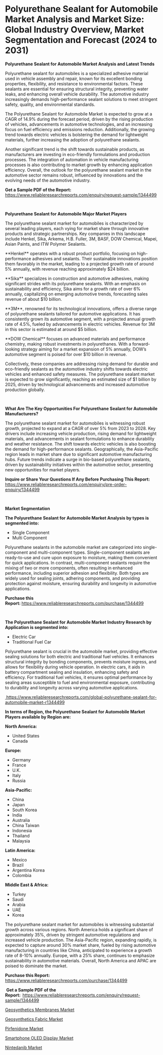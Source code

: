 <p><h1>Polyurethane Sealant for Automobile Market Analysis and Market Size: Global Industry Overview, Market Segmentation and Forecast (2024 to 2031)</h1></p><p><strong>Polyurethane Sealant for Automobile Market Analysis and Latest Trends</strong></p>
<p><p>Polyurethane sealant for automobiles is a specialized adhesive material used in vehicle assembly and repair, known for its excellent bonding properties, flexibility, and resistance to environmental factors. These sealants are essential for ensuring structural integrity, preventing water leaks, and enhancing overall vehicle durability. The automotive industry increasingly demands high-performance sealant solutions to meet stringent safety, quality, and environmental standards.</p><p>The Polyurethane Sealant for Automobile Market is expected to grow at a CAGR of 14.9% during the forecast period, driven by the rising production of vehicles, advancements in automotive technologies, and an increasing focus on fuel efficiency and emissions reduction. Additionally, the growing trend towards electric vehicles is bolstering the demand for lightweight materials, further increasing the adoption of polyurethane sealants.</p><p>Another significant trend is the shift towards sustainable products, as manufacturers are investing in eco-friendly formulations and production processes. The integration of automation in vehicle manufacturing processes is also contributing to market growth by enhancing application efficiency. Overall, the outlook for the polyurethane sealant market in the automotive sector remains robust, influenced by innovations and the evolving needs of the automotive industry.</p></p>
<p><strong>Get a Sample PDF of the Report:&nbsp;</strong> <a href="https://www.reliableresearchreports.com/enquiry/request-sample/1344499?utm_campaign=34&utm_medium=2&utm_source=Github&utm_content=ia&utm_term=30092024&utm_id=polyurethane-sealant-for-automobile">https://www.reliableresearchreports.com/enquiry/request-sample/1344499</a></p>
<p>&nbsp;</p>
<p><strong>Polyurethane Sealant for Automobile Major Market Players</strong></p>
<p><p>The polyurethane sealant market for automobiles is characterized by several leading players, each vying for market share through innovative products and strategic partnerships. Key companies in this landscape include Henkel, Sika, Arkema, H.B. Fuller, 3M, BASF, DOW Chemical, Mapei, Asian Paints, and ITW Polymer Sealants.</p><p>**Henkel** operates with a robust product portfolio, focusing on high-performance adhesives and sealants. Their sustainable innovations position them favorably in the market, leading to a projected growth rate of around 5% annually, with revenue reaching approximately $24 billion.</p><p>**Sika** specializes in construction and automotive adhesives, making significant strides with its polyurethane sealants. With an emphasis on sustainability and efficiency, Sika aims for a growth rate of over 6% annually, capitalizing on emerging automotive trends, forecasting sales revenue of about $10 billion.</p><p>**3M**, renowned for its technological innovations, offers a diverse range of polyurethane sealants tailored for automotive applications. It has consistently grown its automotive segment, with a projected annual growth rate of 4.5%, fueled by advancements in electric vehicles. Revenue for 3M in this sector is estimated at around $5 billion.</p><p>**DOW Chemical** focuses on advanced materials and performance chemistry, making robust investments in polyurethanes. With a forward-looking strategy aiming for a market expansion of 5% annually, DOW’s automotive segment is poised for over $10 billion in revenue.</p><p>Collectively, these companies are addressing rising demand for durable and eco-friendly sealants as the automotive industry shifts towards electric vehicles and enhanced safety measures. The polyurethane sealant market is expected to grow significantly, reaching an estimated size of $1 billion by 2025, driven by technological advancements and increased automotive production globally.</p></p>
<p>&nbsp;</p>
<p><strong>What Are The Key Opportunities For Polyurethane Sealant for Automobile Manufacturers?</strong></p>
<p><p>The polyurethane sealant market for automobiles is witnessing robust growth, projected to expand at a CAGR of over 5% from 2023 to 2028. Key drivers include increasing vehicle production, rising demand for lightweight materials, and advancements in sealant formulations to enhance durability and weather resistance. The shift towards electric vehicles is also boosting the demand for high-performance sealants. Geographically, the Asia-Pacific region leads in market share due to significant automotive manufacturing hubs. Future trends indicate a surge in bio-based polyurethane sealants, driven by sustainability initiatives within the automotive sector, presenting new opportunities for market players.</p></p>
<p><strong>Inquire or Share Your Questions If Any Before Purchasing This Report:</strong> <a href="https://www.reliableresearchreports.com/enquiry/pre-order-enquiry/1344499?utm_campaign=34&utm_medium=2&utm_source=Github&utm_content=ia&utm_term=30092024&utm_id=polyurethane-sealant-for-automobile">https://www.reliableresearchreports.com/enquiry/pre-order-enquiry/1344499</a></p>
<p>&nbsp;</p>
<p><strong>Market Segmentation</strong></p>
<p><strong>The Polyurethane Sealant for Automobile Market Analysis by types is segmented into:</strong></p>
<p><ul><li>Single Component</li><li>Multi Component</li></ul></p>
<p><p>Polyurethane sealants in the automobile market are categorized into single-component and multi-component types. Single-component sealants are ready-to-use and cure upon exposure to moisture, making them convenient for quick applications. In contrast, multi-component sealants require the mixing of two or more components, often resulting in enhanced performance, including superior adhesion and flexibility. Both types are widely used for sealing joints, adhering components, and providing protection against moisture, ensuring durability and longevity in automotive applications.</p></p>
<p><strong>Purchase this Report:&nbsp;</strong><a href="https://www.reliableresearchreports.com/purchase/1344499?utm_campaign=34&utm_medium=2&utm_source=Github&utm_content=ia&utm_term=30092024&utm_id=polyurethane-sealant-for-automobile">https://www.reliableresearchreports.com/purchase/1344499</a></p>
<p>&nbsp;</p>
<p><strong>The Polyurethane Sealant for Automobile Market Industry Research by Application is segmented into:</strong></p>
<p><ul><li>Electric Car</li><li>Traditional Fuel Car</li></ul></p>
<p><p>Polyurethane sealant is crucial in the automobile market, providing effective sealing solutions for both electric and traditional fuel vehicles. It enhances structural integrity by bonding components, prevents moisture ingress, and allows for flexibility during vehicle operation. In electric cars, it aids in battery compartment sealing and insulation, enhancing safety and efficiency. For traditional fuel vehicles, it ensures optimal performance by sealing areas susceptible to fuel and environmental exposure, contributing to durability and longevity across varying automotive applications.</p></p>
<p><a href="https://www.reliableresearchreports.com/global-polyurethane-sealant-for-automobile-market-r1344499?utm_campaign=34&utm_medium=2&utm_source=Github&utm_content=ia&utm_term=30092024&utm_id=polyurethane-sealant-for-automobile">&nbsp;https://www.reliableresearchreports.com/global-polyurethane-sealant-for-automobile-market-r1344499</a></p>
<p><strong>In terms of Region, the Polyurethane Sealant for Automobile Market Players available by Region are:</strong></p>
<p>
    <p> <strong> North America: </strong>
        <ul>
            <li>United States</li>
            <li>Canada</li>
        </ul>
        </p> 
    <p> <strong> Europe: </strong>
        <ul>
            <li>Germany</li>
            <li>France</li>
            <li>U.K.</li>
            <li>Italy</li>
            <li>Russia</li>
        </ul>
        </p> 
    <p> <strong> Asia-Pacific: </strong>
        <ul>
            <li>China</li>
            <li>Japan</li>
            <li>South Korea</li>
            <li>India</li>
            <li>Australia</li>
            <li>China Taiwan</li>
            <li>Indonesia</li>
            <li>Thailand</li>
            <li>Malaysia</li>
        </ul>
        </p> 
    <p> <strong> Latin America: </strong>
        <ul>
            <li>Mexico</li>
            <li>Brazil</li>
            <li>Argentina Korea</li>
            <li>Colombia</li>
        </ul>
        </p> 
    <p> <strong> Middle East & Africa: </strong>
        <ul>
            <li>Turkey</li>
            <li>Saudi</li>
            <li>Arabia</li>
            <li>UAE</li>
            <li>Korea</li>
        </ul>
    </p>
    </p>
<p><p>The polyurethane sealant market for automobiles is witnessing substantial growth across various regions. North America holds a significant share of approximately 35%, driven by stringent automotive regulations and increased vehicle production. The Asia-Pacific region, expanding rapidly, is expected to capture around 30% market share, fueled by rising automotive manufacturing in countries like China, anticipated to experience a growth rate of 8-10% annually. Europe, with a 25% share, continues to emphasize sustainability in automotive materials. Overall, North America and APAC are poised to dominate the market.</p></p>
<p><strong>Purchase this Report: </strong><a href="https://www.reliableresearchreports.com/purchase/1344499?utm_campaign=34&utm_medium=2&utm_source=Github&utm_content=ia&utm_term=30092024&utm_id=polyurethane-sealant-for-automobile">https://www.reliableresearchreports.com/purchase/1344499</a></p>
<p>&nbsp;<strong>Get a Sample PDF of the Report:&nbsp;&nbsp;</strong><a href="https://www.reliableresearchreports.com/enquiry/request-sample/1344499?utm_campaign=34&utm_medium=2&utm_source=Github&utm_content=ia&utm_term=30092024&utm_id=polyurethane-sealant-for-automobile">https://www.reliableresearchreports.com/enquiry/request-sample/1344499</a></p>
<p><strong></strong></p>
<p><p><a href="https://github.com/HobertDavis43/Market-Research-Report-List-1/blob/main/geosynthetics-membranes-market.md?utm_campaign=34&utm_medium=2&utm_source=Github&utm_content=ia&utm_term=30092024&utm_id=polyurethane-sealant-for-automobile">Geosynthetics Membranes Market</a></p><p><a href="https://github.com/AshikRahman991/Market-Research-Report-List-1/blob/main/geosynthetics-fabric-market.md?utm_campaign=34&utm_medium=2&utm_source=Github&utm_content=ia&utm_term=30092024&utm_id=polyurethane-sealant-for-automobile">Geosynthetics Fabric Market</a></p><p><a href="https://www.linkedin.com/pulse/pirfenidone-market-trends-detailed-study-its-segmentation-analyzing-ztzac?utm_campaign=34&utm_medium=2&utm_source=Github&utm_content=ia&utm_term=30092024&utm_id=polyurethane-sealant-for-automobile">Pirfenidone Market</a></p><p><a href="https://issuu.com/reportprime-2/docs/smartphone-oled-display-market-size_2bde6569595924?utm_campaign=34&utm_medium=2&utm_source=Github&utm_content=ia&utm_term=30092024&utm_id=polyurethane-sealant-for-automobile">Smartphone OLED Display Market</a></p><p><a href="https://www.linkedin.com/pulse/nintedanib-market-global-regional-analysis-2024-2031-visigraphs-e4qzc?utm_campaign=34&utm_medium=2&utm_source=Github&utm_content=ia&utm_term=30092024&utm_id=polyurethane-sealant-for-automobile">Nintedanib Market</a></p></p>